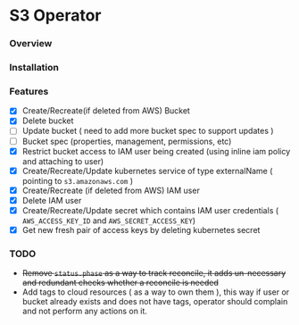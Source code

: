 # S3 Operator

### Overview
### Installation


### Features
- [x] Create/Recreate(if deleted from AWS) Bucket
- [x] Delete bucket
- [ ] Update bucket ( need to add more bucket spec to support updates )
- [ ] Bucket spec (properties, management, permissions, etc)
- [x] Restrict bucket access to IAM user being created (using inline iam policy and attaching to user)
- [x] Create/Recreate/Update kubernetes service of type externalName ( pointing to `s3.amazonaws.com` )
- [x] Create/Recreate (if deleted from AWS) IAM user
- [x] Delete IAM user 
- [x] Create/Recreate/Update secret which contains IAM user credentials ( `AWS_ACCESS_KEY_ID` and `AWS_SECRET_ACCESS_KEY`)
- [x] Get new fresh pair of access keys by deleting kubernetes secret

### TODO
- ~~Remove `status.phase` as a way to track reconcile, it adds un-necessary and redundant checks whether a reconcile is needed~~
- Add tags to cloud resources ( as a way to own them ), this way if user or bucket already exists and does not have tags, operator should complain and not perform any actions on it.

